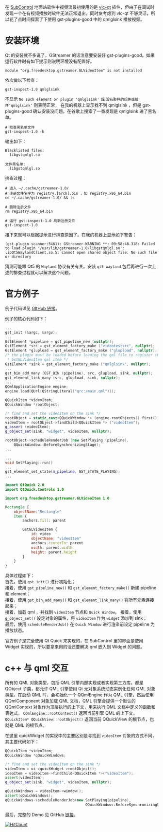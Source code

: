 在 [SubControl](https://github.com/zt-luo/SubControl) 地面站软件中视频流最初使用的是 [vlc-qt](https://github.com/vlc-qt/vlc-qt) 插件，但由于在调试时发现一个在有视频播放时软件无法正常退出，同时友考虑到 vlc-qt 不够灵活，所以花了点时间探索了下使用 gst-plugins-good 中的 qmlglsink 播放视频。
<!--more-->

# 安装环境

Qt 的安装就不多说了，GStreamer 的话注意要安装好 gst-plugins-good。如果运行软件时有如下提示则说明环境没有配置好。

```
module "org.freedesktop.gstreamer.GLVideoItem" is not installed
```
依次做以下检查：
``` shell
gst-inspect-1.0 qmlglsink
```
不显示 `No such element or plugin 'qmlglsink'` 或 `没有那样的组件或插件‘qmlglsink’` 则表明正常，
在我的机器上显示找不到 qmlglsink ，但是 gst-plugins-good 确认安装没问题。在谷歌上搜索了一番发现是 qmlglsink 进了黑名单。

``` shell
# 检查黑名单文件
gst-inspect-1.0 -b
```
输出如下：
``` shell
Blacklisted files:
  libgstqmlgl.so

文件黑名单:
  libgstqmlgl.so
```

排查过程：
``` shell
# 进入 ~/.cache/gstreamer-1.0/
# 注册文件名字为 registry.[arch].bin ，如 registry.x86_64.bin
cd ~/.cache/gstreamer-1.0/ && ls

# 删除注册文件
rm registry.x86_64.bin

# 运行 gst-inspect-1.0 刷新注册文件
gst-inspect-1.0
```
接下来就可以根据提示进行排查原因了。在我的机器上显示如下警告：

`(gst-plugin-scanner:5461): GStreamer-WARNING **: 09:58:48.318: Failed to load plugin '/usr/lib/gstreamer-1.0/libgstqmlgl.so': libQt5WaylandClient.so.5: cannot open shared object file: No such file or directory`

猜测可能跟 Qt5 的 `Wayland` 协议有关有关。安装 `qt5-wayland` 包后再进行一次上述的排查过程就可以解决这个问题。

# 官方例子

例子代码详见 [GItHub 链接](https://github.com/GStreamer/gst-plugins-good/tree/master/tests/examples/qt/qmlsink)。

例子的核心代码如下：

``` cpp
...
gst_init (&argc, &argv);
...
GstElement *pipeline = gst_pipeline_new (nullptr);
GstElement *src = gst_element_factory_make ("videotestsrc", nullptr);
GstElement *glupload = gst_element_factory_make ("glupload", nullptr);
/* the plugin must be loaded before loading the qml file to register the
 * GstGLVideoItem qml item */
GstElement *sink = gst_element_factory_make ("qmlglsink", nullptr);
...
gst_bin_add_many (GST_BIN (pipeline), src, glupload, sink, nullptr);
gst_element_link_many (src, glupload, sink, nullptr);
...
QQmlApplicationEngine engine;
engine.load(QUrl(QStringLiteral("qrc:/main.qml")));

QQuickItem *videoItem;
QQuickWindow *rootObject;

/* find and set the videoItem on the sink */
rootObject = static_cast<QQuickWindow *> (engine.rootObjects().first());
videoItem = rootObject->findChild<QQuickItem *> ("videoItem");
g_assert (videoItem);
g_object_set(sink, "widget", videoItem, nullptr);

rootObject->scheduleRenderJob (new SetPlaying (pipeline),
    QQuickWindow::BeforeSynchronizingStage);
...

...
void SetPlaying::run()
...
gst_element_set_state(m_pipeline, GST_STATE_PLAYING);
...
```

``` qml
import QtQuick 2.0
import QtQuick.Controls 1.0

import org.freedesktop.gstreamer.GLVideoItem 1.0

Rectangle {
    objectName:"Rectangle"
    Item {
        anchors.fill: parent

        GstGLVideoItem {
            id: video
            objectName: "videoItem"
            anchors.centerIn: parent
            width: parent.width
            height: parent.height
        }
    }
}
```

具体过程如下：  
首先，使用 `gst_init()` 进行初始化；  
接着，使用 `gst_pipeline_new()` 和 `gst_element_factory_make()` 新建 pipeline 和 element；  
接着，使用 `gst_bin_add_many()` 和  `gst_element_link_many()` 将所有元素连接起来；  
接着，加载 qml ，并找到 `videoItem` 节点和 `Quick Window`。
接着，使用 `g_object_set()` 设定对象的属性，将 `videoItem` 作为 `widget` 添加到 sink；  
最后，使用 `scheduleRenderJob()` 在 `Quick Window` 进行渲染前设定 pipeline 为播放状态。  

官方例子是完全使用 Qt Quick 来实现的，在 SubControl 里的界面是使用 Widget 实现的，所以要拿来用的话还要解决 qml 嵌入到 Widget 的问题。

# c++ 与 qml 交互  

所有的 QML 对象类型，包括 QML 引擎内部实现或者实现第三方库，都是 QObject 子类，都允许 QML 引擎使用 Qt 元对象系统动态实例化任何 QML 对象类型。在启动 QML 时，会初始化一个 QQmlEngine 作为 QML 引擎，然后使用 QQmlComponent 对象加载 QML 文档，QML 引擎会提供一个默认的 QQmlContext 对象作为顶层执行的上下文，用来执行 QML 文档中定义的函数和表达式。
`QQmlEngine::rootContext()` 返回当前引擎 QML 的上下文。`QQuickItem* QQuickView::rootObject()` 返回当前 QQuickView 的根节点，也就是 QML 的根节点。

在这里 quickWidget 的实现中的主要区别是寻找到 `videoItem` 对象的方式不同，其主要代码如下：

``` cpp
QQuickItem *videoItem;
QQuickWindow *qQuickWindows;

/* find and set the videoItem on the sink */
videoItem = ui->quickWidget->rootObject();
ideoItem = videoItem->findChild<QQuickItem *>("videoItem");
assert(videoItem);
g_object_set(sink, "widget", videoItem, nullptr);

qQuickWindows = videoItem->window();
assert(qQuickWindows);
qQuickWindows->scheduleRenderJob(new SetPlaying(pipeline),
                                     QQuickWindow::BeforeSynchronizingStage);
```

最后，完整的 Demo 见 GitHub [链接](https://github.com/zt-luo/QuickWidgetPlayer)。

[![HitCount](http://hits.dwyl.io/ztluo/post.svg)](http://hits.dwyl.io/ztluo/post)

